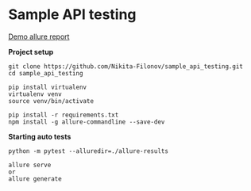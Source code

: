 # Sample API testing

[Demo allure report](https://nikita-filonov.github.io/sample_api_testing/)

**Project setup**

```
git clone https://github.com/Nikita-Filonov/sample_api_testing.git
cd sample_api_testing

pip install virtualenv
virtualenv venv
source venv/bin/activate

pip install -r requirements.txt
npm install -g allure-commandline --save-dev
```

**Starting auto tests**

```
python -m pytest --alluredir=./allure-results

allure serve
or
allure generate
```
